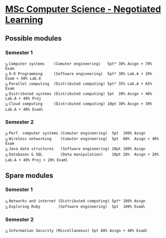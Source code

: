 # [MSc Computer Science - Negotiated Learning](https://www.ucd.ie/cs/study/postgraduate/nlthemes/)

## Possible modules

### Semester 1

[⤷](https://hub.ucd.ie/usis/!W_HU_MENU.P_PUBLISH?p_tag=MODULE&MODULE=COMP30080) `Computer systems    (Comuter engineering)   5pt* 30% Assgn + 70% Exam`\
[⤷](https://hub.ucd.ie/usis/!W_HU_MENU.P_PUBLISH?p_tag=MODULE&MODULE=COMP30070) `O-O Programming     (Software engineering)  5pt* 30% Lab.A + 20% Exam + 50% Lab.E`\
[⤷](https://hub.ucd.ie/usis/!W_HU_MENU.P_PUBLISH?p_tag=MODULE&MODULE=COMP30250) `Parallel computing  (Distributed computing) 5pt* 35% Lab.A + 65% Exam`\
[⤷](https://hub.ucd.ie/usis/!W_HU_MENU.P_PUBLISH?p_tag=MODULE&MODULE=COMP41720) `Distributed systems (Distributed computing) 5pt  20% Assgn + 40% Lab.A + 40% Proj`\
[⤷](https://hub.ucd.ie/usis/!W_HU_MENU.P_PUBLISH?p_tag=MODULE&MODULE=COMP47780) `Cloud computing     (Distributed computing) 10pt 30% Assgn + 30% Lab.A + 40% Exam`\

### Semester 2

[⤷](https://hub.ucd.ie/usis/!W_HU_MENU.P_PUBLISH?p_tag=MODULE&MODULE=COMP40010) `Perf. computer systems (Comuter engineering)  5pt  100% Assgn`\
[⤷](https://hub.ucd.ie/usis/!W_HU_MENU.P_PUBLISH?p_tag=MODULE&MODULE=COMP40660) `Wireless networking    (Comuter engineering)  5pt  60%  Assgn + 40% Exam`\
[⤷](https://hub.ucd.ie/usis/!W_HU_MENU.P_PUBLISH?p_tag=MODULE&MODULE=COMP47500) `Java data structures   (Software engineering) 10pt 100% Assgn`\
[⤷](https://hub.ucd.ie/usis/!W_HU_MENU.P_PUBLISH?p_tag=MODULE&MODULE=COMP40725) `Databases & SQL        (Data manipulation)    10pt 20%  Assgn + 20% Lab.A + 40% Proj + 20% Exam`\


## Spare modules

### Semester 1

[⤷](https://hub.ucd.ie/usis/!W_HU_MENU.P_PUBLISH?p_tag=MODULE&MODULE=COMP30040) `Networks and internet (Distributed computing) 5pt* 100% Assgn`\
[⤷](https://hub.ucd.ie/usis/!W_HU_MENU.P_PUBLISH?p_tag=MODULE&MODULE=COMP47530) `Exploring Ruby        (Software engineering)  5pt  100% Exam`\

### Semester 2

[⤷](https://hub.ucd.ie/usis/!W_HU_MENU.P_PUBLISH?p_tag=MODULE&MODULE=COMP41280) `Information Security (Miscellaneous) 5pt 60% Assgn + 40% Exam`\
